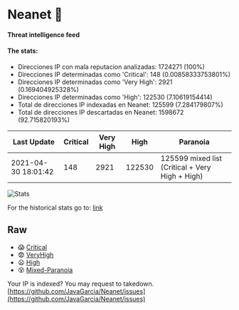 # Neanet :hocho:
#### Threat intelligence feed
#### The stats:

- Direcciones IP con mala reputacion analizadas: 1724271 (100%)
- Direcciones IP determinadas como 'Critical':  148 (0.00858333753801%)
- Direcciones IP determinadas como 'Very High':  2921 (0.169404925328%)
- Direcciones IP determinadas como 'High':  122530 (7.10619154414)
- Total de direcciones IP indexadas en Neanet:  125599 (7.284179807%)
- Total de direcciones IP descartadas en Neanet:  1598672 (92.715820193%)

| Last Update | Critical | Very High | High | Paranoia |
| --- | --- | --- | --- | --- |
| 2021-04-30 18:01:42 | 148 | 2921 | 122530 | 125599 mixed list (Critical + Very High + High)|

![Stats](https://docs.google.com/spreadsheets/d/e/2PACX-1vSnaNMIXVabIpDJjufMlzH7poXnshF3mgd8Is1g9ytUEzVsP5my4Trn8f-xkoLLQ38xpL3HtmUexLo6/pubchart?oid=501124687&format=image)

For the historical stats go to: [link](/stats.csv)
## Raw
- :scream: [Critical](https://raw.githubusercontent.com/JavaGarcia/Neanet/master/blacklists/neanet_critical.txt)
- :fearful: [VeryHigh](https://raw.githubusercontent.com/JavaGarcia/Neanet/master/blacklists/neanet_veryHigh.txtt)
- :frowning: [High](https://raw.githubusercontent.com/JavaGarcia/Neanet/master/blacklists/neanet_high.txt)
- :dizzy_face: [Mixed-Paranoia](https://raw.githubusercontent.com/JavaGarcia/Neanet/master/blacklists/neanet_all.txt)


Your IP is indexed? You may request to takedown. [https://github.com/JavaGarcia/Neanet/issues](https://github.com/JavaGarcia/Neanet/issues)
















































































































































































































































































































































































































































































































































































































































































































































































































































































































































































































































































































































































































































































































































































































































































































































































































































































































































































































































































































































































































































































































































































































































































































































































































































































































































































































































































































































































































































































































































































































































































































































































































































































































































































































































































































































































































































































































































































































































































































































































































































































































































































































































































































































































































































































































































































































































































































































































































































































































































































































































































































































































































































































































































































































































































































































































































































































































































































































































































































































































































































































































































































































